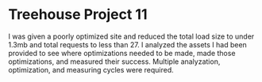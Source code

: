 # Treehouse Project 11
I was given a poorly optimized site and reduced the total load size to under 1.3mb and total requests to less than 27. I analyzed the assets I had been provided to see where optimizations needed to be made, made those optimizations, and measured their success. Multiple analyzation, optimization, and measuring cycles were required.
